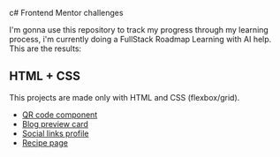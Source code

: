 c# Frontend Mentor challenges

I'm gonna use this repository to track my progress through my learning process, i'm currently doing a FullStack Roadmap Learning with AI help. This are the results:

## HTML + CSS 
This projects are made only with HTML and CSS (flexbox/grid).

- [QR code component](/HTML-CSS/qr-code-component-main/README.md)
- [Blog preview card](/HTML-CSS/blog-preview-card-main/README.md)
- [Social links profile](HTML-CSS/social-links-profile-main/README.md)
- [Recipe page](HTML-CSS/recipe-page-main/README.md)
